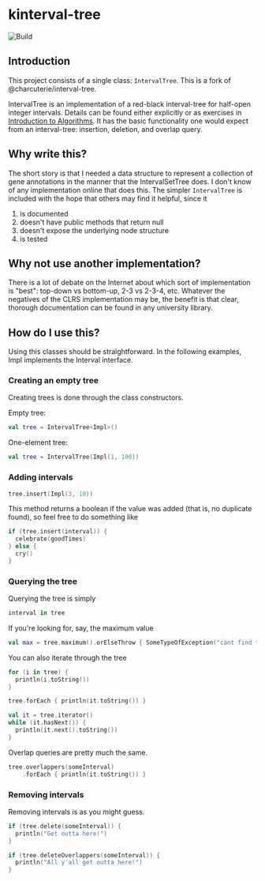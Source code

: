 # kinterval-tree

![Build](https://github.com/Nava2/kinterval-tree/actions/workflows/gradlew-check-pristine.yml/badge.svg)

## Introduction

This project consists of a single class: `IntervalTree`. This is a fork of @charcuterie/interval-tree.

IntervalTree is an implementation of a red-black interval-tree for half-open
integer intervals. Details can be found either explicitly or as exercises in
[Introduction to Algorithms](https://mitpress.mit.edu/books/introduction-algorithms).
It has the basic functionality one would expect from an interval-tree:
insertion, deletion, and overlap query.

## Why write this?

The short story is that I needed a data structure to represent a collection of
gene annotations in the manner that the IntervalSetTree does. I don't know of
any implementation online that does this. The simpler `IntervalTree` is included
with the hope that others may find it helpful, since it

1. is documented
2. doesn't have public methods that return null
3. doesn't expose the underlying node structure
4. is tested

## Why not use another implementation?

There is a lot of debate on the Internet about which sort of implementation is
"best": top-down vs bottom-up, 2-3 vs 2-3-4, etc. Whatever the negatives of the
CLRS implementation may be, the benefit is that clear, thorough documentation
can be found in any university library.

## How do I use this?

Using this classes should be straightforward. In the following examples, Impl
implements the Interval interface.

### Creating an empty tree

Creating trees is done through the class constructors.

Empty tree:

```kotlin
val tree = IntervalTree<Impl>()
```

One-element tree:

```kotlin
val tree = IntervalTree(Impl(1, 100))
```

### Adding intervals

```kotlin
tree.insert(Impl(3, 10))
```

This method returns a boolean if the value was added (that is, no duplicate
found), so feel free to do something like

```kotlin
if (tree.insert(interval)) {
  celebrate(goodTimes)
} else {
  cry()
}
```

### Querying the tree

Querying the tree is simply

```kotlin
interval in tree
```

If you're looking for, say, the maximum value

```kotlin
val max = tree.maximum().orElseThrow { SomeTypeOfException("cant find the max!") }
```

You can also iterate through the tree

```kotlin
for (i in tree) {
  println(i.toString())
}
```

```kotlin
tree.forEach { println(it.toString()) }
```

```kotlin
val it = tree.iterator()
while (it.hasNext()) {
  println(it.next().toString())
}
```

Overlap queries are pretty much the same.

```kotlin
tree.overlappers(someInterval)
    .forEach { println(it.toString()) }
```

### Removing intervals

Removing intervals is as you might guess.

```kotlin
if (tree.delete(someInterval)) {
  println("Get outta here!")
}
```

```kotlin
if (tree.deleteOverlappers(someInterval)) {
  println("All y'all get outta here!")
}
```
